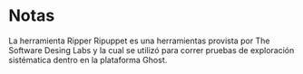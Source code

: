 # Notas

La herramienta Ripper Ripuppet es una herramientas provista por The Software Desing Labs y la cual se utilizó para correr pruebas de exploración sistématica dentro en la plataforma Ghost.